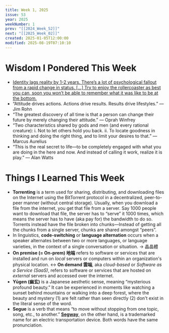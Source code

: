 ```yaml
---
title: Week 1, 2025
issue: 53
year: 2025
weekNumber: 1
prev: "[[2024_Week_52]]"
next: "[[2025_Week_02]]"
created: 2025-01-05T12:00:00
modified: 2025-08-19T07:10:10
---
```


# Wisdom I Pondered This Week

* [Identity lags reality by 1-2 years. There’s a lot of psychological fallout from a rapid change in status. \[…\] Try to enjoy the rollercoaster as best you can, soon you won’t be able to remember what it was like to be at the bottom.](https://x.com/ChrisWillx/status/1646572145533747219)
* “Attitude drives actions. Actions drive results. Results drive lifestyles.” — Jim Rohn
* “The greatest discovery of all time is that a person can change their future by merely changing their attitude.” — Oprah Winfrey
* “Two characteristics shared by gods and men (and every rational creature): i. Not to let others hold you back. ii. To locate goodness in thinking and doing the right thing, and to limit your desires to that.” — Marcus Aurelius
* “This is the real secret to life—to be completely engaged with what you are doing in the here and now. And instead of calling it work, realize it is play.” — Alan Watts

# Things I Learned This Week

* **Torrenting** is a term used for sharing, distributing, and downloading files on the Internet using the BitTorrent protocol in a decentralized, peer-to-peer manner (without central storage). Usually, when you download a file from the internet, you get that file from a server. Say 1000 people want to download that file, the server has to “serve” it 1000 times, which means the server has to have (aka pay for) the bandwidth to do so. Torrents instead have the file broken into chunks—Instead of getting all the chunks from a single server, chunks are shared amongst “peers”.
* In linguistics, **code-switching** or **language alternation** occurs when a speaker alternates between two or more languages, or language varieties, in the context of a single conversation or situation. → 晶晶體
* **On premise (= On-prem) 地端** refers to software or services that are installed and run on _local_ servers or computers within an organization's physical location. ↔ **On demand 雲端**, aka _cloud-based_ or _Software as a Service (SaaS)_, refers to software or services that are hosted on _external_ servers and accessed over the internet.
* **Yūgen (幽玄)** is a Japanese aesthetic sense, meaning “mysterious profound beauty.” It can be experienced in moments like watching a sunset behind mountains or walking into a deep forest, where the beauty and mystery (1) are felt rather than seen directly (2) don't exist in the literal sense of the word.
* **Segue** is a verb that means “to move without stopping from one topic, song, etc., to another.” **[Segway](https://de-de.segway.com/)**, on the other hand, is a trademarked name for an electric transportation device. Both words have the same pronunciation.
